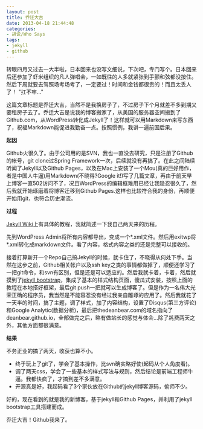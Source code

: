 ```yaml
---
layout: post
title: 乔迁大吉
date: 2013-04-18 21:44:48
categories:
- 胡说/Who Says
tags:
- jekyll
- github
---
```

转眼四月又过去一大半啦，日本回来也没写文细说，下次吧，专门写个。日本回来后还参加了虾米组织的凡人弹唱会，一如既往的人多就紧张到手颤和弦都没按住。然后下周就要去驾照场考场考了，一定要过！时间和金钱都很贵的！而且太丢人了！ "扛不牢…"

这篇文章标题是乔迁大吉，当然不是我换房子了，不过房子下个月就差不多到期又要租房子去了。乔迁大吉是说我的博客搬家了，从美国的服务器空间搬到了Github.com，从WordPress转化成Jekyll了！这样就可以用Markdown来写东西了，祝福Markdown能促进我勤奋一点。按照惯例，我讲一遍前因后果。

**起因**

Github火很久了。由于公司用的是SVN，我也一直没去研究，只是注册了Github的帐号，git clone过Spring Framework一次，后续就没有再搞了。在此之间陆续听闻了Jekyll以及Github Pages，以及在Mac上安装了一个Mou(真的巨好用作，者是中国人牛逼)用Markdown(不晓得?Google it!)写了几篇文章，再由于前天早上博客一直502访问不了，况且WordPress的编辑框难用已经让我隐忍很久了，然后我就开始琢磨着将博客迁移到Github Pages.这样也比较符合我的身份，再顺便开始用git，也符合历史潮流。

**过程**

[Jekyll Wiki](https://github.com/mojombo/jekyll/wiki)上有具体的教程，我就简述一下我自己两天来的历程。

先到WordPress Admin将所有内容都导出，变成一个*.xml文件。然后用exitwp将\*.xml转化成markdown文件。看了内容，格式内容之类的还是完整可以接收的。

接着打算新开一个Repo自己搞Jekyll的时候，就卡住了，不晓得从何处下手。当然在这步之前，Github相关帐户以及ssh key之类的事情都做掉了，顺便还学习了一把git命令，和svn有区别，但是还是可以适应的。然后我就卡着，卡着，然后就摸到了[jekyll bootstrap](http://jekyllbootstrap.com)，集成了基本的样式结构页面，傻瓜式安装，按照上面的教程在本地搭好框架，最后git push一把就可以生成博客了。但是作为一名伟大光荣正确的程序员，我当然是不能容忍没有经过我亲自雕琢的应用了。然后我就花了一天半的时间，搞了主题，调了样式，加了内容结构，设置了Disqus(第三方评论)和Google Analytic(数据分析)，最后把thedeanbear.com的域名指向了deanbear.github.io，全部做完之后，略有做站长的感觉与体会…除了耗费两天之外，其他方面都很满意。

**结果**

不务正业的搞了两天，收获也算不小。

- 终于玩上了git了，学会了基本操作，比svn确实略好使(起码从个人角度看)。
- 调了两天css，学会了一些基本的样式写法与规则，然后结论是前端工程师牛逼。我都快疯了，才搞到差不多满意。
- 开源真是好，我起码看了3个家伙放在Github的jekyll博客源码，偷师不少。

好的，现在看到的就是我的新博客，基于jekyll和Github Pages，并利用了jekyll bootstrap工具搭建而成。

乔迁大吉！Github我来了。






